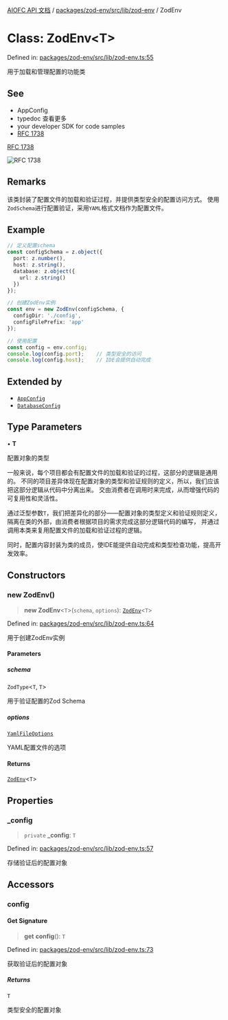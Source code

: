 [AIOFC API 文档](../../../../../../index.md) / [packages/zod-env/src/lib/zod-env](../index.md) / ZodEnv

# Class: ZodEnv\<T\>

Defined in: [packages/zod-env/src/lib/zod-env.ts:55](https://github.com/aiofc-nx/aiofc-nx-20250117/blob/67a7c164367a9389d2ffea309275a0822750a8a2/packages/zod-env/src/lib/zod-env.ts#L55)

用于加载和管理配置的功能类

## See

 - AppConfig
 - typedoc 查看更多
 - your developer SDK for code samples
 - [RFC 1738](https://tools.ietf.org/html/rfc1738|)

[RFC 1738](https://tools.ietf.org/html/rfc1738)

![RFC 1738](https://cf-assets.www.cloudflare.com/zkvhlag99gkb/3w7jaH3B0aNtw8NPhF6CPm/8af4c055c48aa7b1a2ffcdaf341117bf/511102367_1ce398ad1d_o.png)

## Remarks

该类封装了配置文件的加载和验证过程，并提供类型安全的配置访问方式。
使用`ZodSchema`进行配置验证，采用`YAML`格式文档作为配置文件。

## Example

```typescript
// 定义配置schema
const configSchema = z.object({
  port: z.number(),
  host: z.string(),
  database: z.object({
    url: z.string()
  })
});

// 创建ZodEnv实例
const env = new ZodEnv(configSchema, {
  configDir: './config',
  configFilePrefix: 'app'
});

// 使用配置
const config = env.config;
console.log(config.port);    // 类型安全的访问
console.log(config.host);    // IDE会提供自动完成
```

## Extended by

- [`AppConfig`](../../../../../../apps/platform/src/config/app.config/classes/AppConfig.md)
- [`DatabaseConfig`](../../../../../../apps/platform/src/config/database.config/classes/DatabaseConfig.md)

## Type Parameters

• **T**

配置对象的类型

一般来说，每个项目都会有配置文件的加载和验证的过程，这部分的逻辑是通用的。
不同的项目差异体现在配置对象的类型和验证规则的定义，所以，我们应该把这部分逻辑从代码中分离出来。
交由消费者在调用时来完成，从而增强代码的可复用性和灵活性。

通过泛型参数`T`，我们把差异化的部分——配置对象的类型定义和验证规则定义，隔离在类的外部，由消费者根据项目的需求完成这部分逻辑代码的编写，
并通过调用本类来复用配置文件的加载和验证过程的逻辑。

同时，配置内容封装为类的成员，使IDE能提供自动完成和类型检查功能，提高开发效率。

## Constructors

### new ZodEnv()

> **new ZodEnv**\<`T`\>(`schema`, `options`): [`ZodEnv`](ZodEnv.md)\<`T`\>

Defined in: [packages/zod-env/src/lib/zod-env.ts:64](https://github.com/aiofc-nx/aiofc-nx-20250117/blob/67a7c164367a9389d2ffea309275a0822750a8a2/packages/zod-env/src/lib/zod-env.ts#L64)

用于创建ZodEnv实例

#### Parameters

##### schema

`ZodType`\<`T`, `T`\>

用于验证配置的Zod Schema

##### options

[`YamlFileOptions`](../../z-yaml-loader/interfaces/YamlFileOptions.md)

YAML配置文件的选项

#### Returns

[`ZodEnv`](ZodEnv.md)\<`T`\>

## Properties

### \_config

> `private` **\_config**: `T`

Defined in: [packages/zod-env/src/lib/zod-env.ts:57](https://github.com/aiofc-nx/aiofc-nx-20250117/blob/67a7c164367a9389d2ffea309275a0822750a8a2/packages/zod-env/src/lib/zod-env.ts#L57)

存储验证后的配置对象

## Accessors

### config

#### Get Signature

> **get** **config**(): `T`

Defined in: [packages/zod-env/src/lib/zod-env.ts:73](https://github.com/aiofc-nx/aiofc-nx-20250117/blob/67a7c164367a9389d2ffea309275a0822750a8a2/packages/zod-env/src/lib/zod-env.ts#L73)

获取验证后的配置对象

##### Returns

`T`

类型安全的配置对象

